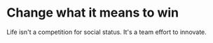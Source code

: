 # Change what it means to win 

Life isn't a competition for social status. It's a team effort to innovate.
